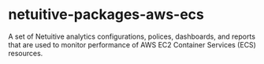 # netuitive-packages-aws-ecs
A set of Netuitive analytics configurations, polices, dashboards, and reports that are used to monitor performance of AWS EC2 Container Services (ECS) resources.
